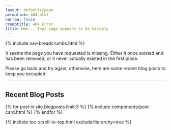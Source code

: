 ```yaml
---
layout: defaults/page
permalink: 404.html
narrow: false
crumbtitle: 404 Error
title: Hmm... That page appears to be missing
---
```


{% include nav-breadcrumbs.html %}
          
It seems the page you have requested is missing. Either it once existed and has been removed, or it never actually existed in the first place.

Please go back and try again, otherwise, here are some recent blog posts to keep you occupied:

<hr>

## Recent Blog Posts
{% for post in site.blogposts limit:3 %}
{% include components/post-card.html %}
{% endfor %}

{% include toc-scroll-to-top.html excludeHierarchy=true %}
